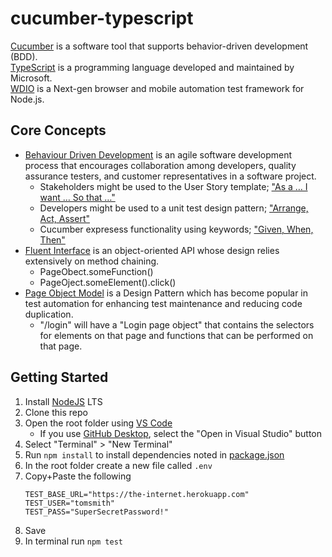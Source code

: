 # cucumber-typescript
[Cucumber](https://cucumber.io/) is a software tool that supports behavior-driven development (BDD). </br>
[TypeScript](https://www.typescriptlang.org/) is a programming language developed and maintained by Microsoft. </br>
[WDIO](https://webdriver.io/) is a Next-gen browser and mobile automation test framework for Node.js.

## Core Concepts
* [Behaviour Driven Development](https://en.wikipedia.org/wiki/Behavior-driven_development) is an agile software development process that encourages collaboration among developers, quality assurance testers, and customer representatives in a software project.
  * Stakeholders might be used to the User Story template; ["As a … I want … So that …"](https://martinfowler.com/bliki/UserStory.html)
  * Developers might be used to a unit test design pattern; ["Arrange, Act, Assert"](http://wiki.c2.com/?ArrangeActAssert)
  * Cucumber expresess functionality using keywords; ["Given, When, Then"](https://en.wikipedia.org/wiki/Given-When-Then)
* [Fluent Interface](https://en.wikipedia.org/wiki/Fluent_interface) is an object-oriented API whose design relies extensively on method chaining.
  * PageObect.someFunction()
  * PageOject.someElement().click()
* [Page Object Model](https://www.selenium.dev/documentation/en/guidelines_and_recommendations/page_object_models/) is a Design Pattern which has become popular in test automation for enhancing test maintenance and reducing code duplication. </br>
  * "/login" will have a "Login page object" that contains the selectors for elements on that page and functions that can be performed on that page.

## Getting Started
1. Install [NodeJS](https://nodejs.org/en/) LTS
1. Clone this repo
1. Open the root folder using [VS Code](https://code.visualstudio.com/)
   * If you use [GitHub Desktop](https://desktop.github.com/), select the "Open in Visual Studio" button
1. Select "Terminal" > "New Terminal"
1. Run `npm install` to install dependencies noted in [package.json](/package.json)
1. In the root folder create a new file called `.env`
1. Copy+Paste the following
   ```
   TEST_BASE_URL="https://the-internet.herokuapp.com"
   TEST_USER="tomsmith"
   TEST_PASS="SuperSecretPassword!"
   ```
1. Save
1. In terminal run `npm test`
